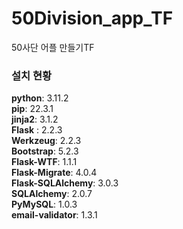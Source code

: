 # 50Division_app_TF
50사단 어플 만들기TF  
### 설치 현황
**python**: 3.11.2  
**pip**: 22.3.1  
**jinja2**: 3.1.2  
**Flask** : 2.2.3  
**Werkzeug**: 2.2.3  
**Bootstrap**: 5.2.3  
**Flask-WTF**: 1.1.1  
**Flask-Migrate**: 4.0.4  
**Flask-SQLAlchemy**: 3.0.3  
**SQLAlchemy**: 2.0.7  
**PyMySQL**: 1.0.3  
**email-validator**: 1.3.1